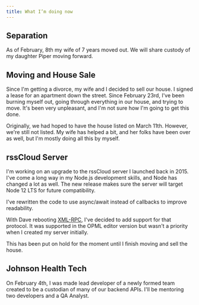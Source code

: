 ```yaml
---
title: What I’m doing now
---
```


## Separation

As of February, 8th my wife of 7 years moved out. We will share custody of my daughter Piper moving forward.

## Moving and House Sale

Since I'm getting a divorce, my wife and I decided to sell our house. I signed a lease for an apartment down the street. Since February 23rd, I've been burning myself out, going through everything in our house, and trying to move. It's been very unpleasant, and I'm not sure how I'm going to get this done.

Originally, we had hoped to have the house listed on March 11th. However, we're still not listed. My wife has helped a bit, and her folks have been over as well, but I'm mostly doing all this by myself.

## rssCloud Server

I'm working on an upgrade to the rssCloud server I launched back in 2015. I've come a long way in my Node.js development skills, and Node has changed a lot as well. The new release makes sure the server will target Node 12 LTS for future compatibility.

I've rewritten the code to use async/await instead of callbacks to improve readability.

With Dave rebooting [XML-RPC](http://xmlrpc.com/), I've decided to add support for that protocol. It was supported in the OPML editor version but wasn't a priority when I created my server initially.

This has been put on hold for the moment until I finish moving and sell the house.

## Johnson Health Tech

On February 4th, I was made lead developer of a newly formed team created to be a custodian of many of our backend APIs. I'll be mentoring two developers and a QA Analyst.
